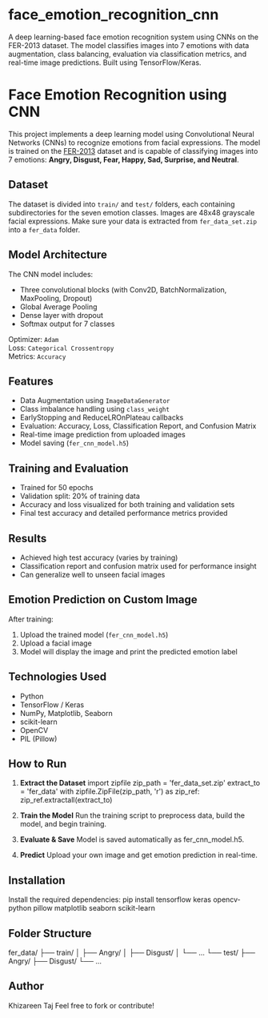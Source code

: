 # face_emotion_recognition_cnn
A deep learning-based face emotion recognition system using CNNs on the FER-2013 dataset. The model classifies images into 7 emotions with data augmentation, class balancing, evaluation via classification metrics, and real-time image predictions. Built using TensorFlow/Keras.

# Face Emotion Recognition using CNN

This project implements a deep learning model using Convolutional Neural Networks (CNNs) to recognize emotions from facial expressions. The model is trained on the [FER-2013](https://www.kaggle.com/datasets/msambare/fer2013) dataset and is capable of classifying images into 7 emotions: **Angry, Disgust, Fear, Happy, Sad, Surprise, and Neutral**.

## Dataset

The dataset is divided into `train/` and `test/` folders, each containing subdirectories for the seven emotion classes. Images are 48x48 grayscale facial expressions.
Make sure your data is extracted from `fer_data_set.zip` into a `fer_data` folder.

## Model Architecture

The CNN model includes:
- Three convolutional blocks (with Conv2D, BatchNormalization, MaxPooling, Dropout)
- Global Average Pooling
- Dense layer with dropout
- Softmax output for 7 classes

Optimizer: `Adam`  
Loss: `Categorical Crossentropy`  
Metrics: `Accuracy`

## Features

- Data Augmentation using `ImageDataGenerator`
- Class imbalance handling using `class_weight`
- EarlyStopping and ReduceLROnPlateau callbacks
- Evaluation: Accuracy, Loss, Classification Report, and Confusion Matrix
- Real-time image prediction from uploaded images
- Model saving (`fer_cnn_model.h5`)

## Training and Evaluation

- Trained for 50 epochs
- Validation split: 20% of training data
- Accuracy and loss visualized for both training and validation sets
- Final test accuracy and detailed performance metrics provided

## Results

- Achieved high test accuracy (varies by training)
- Classification report and confusion matrix used for performance insight
- Can generalize well to unseen facial images

## Emotion Prediction on Custom Image

After training:

1. Upload the trained model (`fer_cnn_model.h5`)
2. Upload a facial image
3. Model will display the image and print the predicted emotion label

## Technologies Used
- Python
- TensorFlow / Keras
- NumPy, Matplotlib, Seaborn
- scikit-learn
- OpenCV
- PIL (Pillow)

## How to Run

1. **Extract the Dataset**
import zipfile
zip_path = 'fer_data_set.zip'
extract_to = 'fer_data'
with zipfile.ZipFile(zip_path, 'r') as zip_ref:
    zip_ref.extractall(extract_to)

2. **Train the Model**
Run the training script to preprocess data, build the model, and begin training.

3. **Evaluate & Save**
Model is saved automatically as fer_cnn_model.h5.

4. **Predict**
Upload your own image and get emotion prediction in real-time.

## Installation
Install the required dependencies:
pip install tensorflow keras opencv-python pillow matplotlib seaborn scikit-learn

## Folder Structure
fer_data/
  ├── train/
  │    ├── Angry/
  │    ├── Disgust/
  │    └── ...
  └── test/
       ├── Angry/
       ├── Disgust/
       └── ...

## Author
Khizareen Taj
Feel free to fork or contribute!
